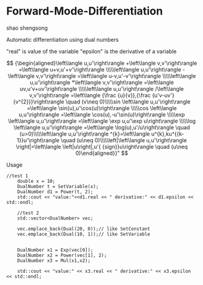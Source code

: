 # Forward-Mode-Differentiation

shao shengsong

Automatic differentiation using dual numbers

"real" is value of the variable
"epsilon" is the derivative of a variable



<script type="text/javascript" src="http://cdn.mathjax.org/mathjax/latest/MathJax.js?config=default"></script>
$$
{\begin{aligned}\left\langle u,u'\right\rangle +\left\langle v,v'\right\rangle =\left\langle u+v,u'+v'\right\rangle \\\\\left\langle u,u'\right\rangle -\left\langle v,v'\right\rangle =\left\langle u-v,u'-v'\right\rangle \\\\\left\langle u,u'\right\rangle *\left\langle v,v'\right\rangle =\left\langle uv,u'v+uv'\right\rangle \\\\\left\langle u,u'\right\rangle /\left\langle v,v'\right\rangle =\left\langle {\frac  {u}{v}},{\frac  {u'v-uv'}{v^{2}}}\right\rangle \quad (v\neq 0)\\\\\sin \left\langle u,u'\right\rangle =\left\langle \sin(u),u'\cos(u)\right\rangle \\\\\cos \left\langle u,u'\right\rangle =\left\langle \cos(u),-u'\sin(u)\right\rangle \\\\\exp \left\langle u,u'\right\rangle =\left\langle \exp u,u'\exp u\right\rangle \\\\\log \left\langle u,u'\right\rangle =\left\langle \log(u),u'/u\right\rangle \quad (u>0)\\\\\left\langle u,u'\right\rangle ^{k}=\left\langle u^{k},ku^{{k-1}}u'\right\rangle \quad (u\neq 0)\\\\\left|\left\langle u,u'\right\rangle \right|=\left\langle \left|u\right|,u'{ {sign}}u\right\rangle \quad (u\neq 0)\end{aligned}}"
$$


Usage



```
//test 1
	double x = 10;
	DualNumber t = SetVariable(x);
	DualNumber d1 = Power(t, 2);
	std::cout << "value:"<<d1.real << " derivative:" << d1.epsilon << std::endl;

	//test 2
	std::vector<DualNumber> vec;

	vec.emplace_back(Dual(20, 0));// like SetConstant
	vec.emplace_back(Dual(10, 1));// like SetVariable


	DualNumber x1 = Exp(vec[0]);
	DualNumber x2 = Power(vec[1], 2);
	DualNumber x3 = Mul(x1,x2);

	std::cout << "value:" << x3.real << " derivative:" << x3.epsilon << std::endl;
```
